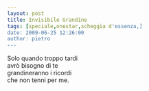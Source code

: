 ```yaml
---
layout: post
title: Invisibile Grandine
tags: [speciale,onestar,scheggia d'essenza,]
date: 2009-06-25 12:26:00
author: pietro
---
```

Solo quando troppo tardi<br/>avrò bisogno di te<br/>grandineranno i ricordi<br/>che non tenni per me.
